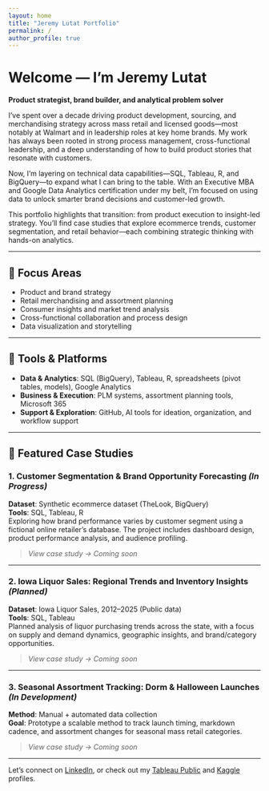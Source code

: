 ```yaml
---
layout: home
title: "Jeremy Lutat Portfolio"
permalink: /
author_profile: true
---
```


# Welcome — I’m Jeremy Lutat  
**Product strategist, brand builder, and analytical problem solver**

I’ve spent over a decade driving product development, sourcing, and merchandising strategy across mass retail and licensed goods—most notably at Walmart and in leadership roles at key home brands. My work has always been rooted in strong process management, cross-functional leadership, and a deep understanding of how to build product stories that resonate with customers.

Now, I’m layering on technical data capabilities—SQL, Tableau, R, and BigQuery—to expand what I can bring to the table. With an Executive MBA and Google Data Analytics certification under my belt, I’m focused on using data to unlock smarter brand decisions and customer-led growth.

This portfolio highlights that transition: from product execution to insight-led strategy. You’ll find case studies that explore ecommerce trends, customer segmentation, and retail behavior—each combining strategic thinking with hands-on analytics.

---

## 🧭 Focus Areas
- Product and brand strategy  
- Retail merchandising and assortment planning  
- Consumer insights and market trend analysis  
- Cross-functional collaboration and process design  
- Data visualization and storytelling  

---

## 🧰 Tools & Platforms
- **Data & Analytics**: SQL (BigQuery), Tableau, R, spreadsheets (pivot tables, models), Google Analytics  
- **Business & Execution**: PLM systems, assortment planning tools, Microsoft 365  
- **Support & Exploration**: GitHub, AI tools for ideation, organization, and workflow support

---

## 📂 Featured Case Studies

### 1. **Customer Segmentation & Brand Opportunity Forecasting** *(In Progress)*  
**Dataset**: Synthetic ecommerce dataset (TheLook, BigQuery)  
**Tools**: SQL, Tableau, R  
Exploring how brand performance varies by customer segment using a fictional online retailer’s database. The project includes dashboard design, product performance analysis, and audience profiling.

> _View case study → Coming soon_

---

### 2. **Iowa Liquor Sales: Regional Trends and Inventory Insights** *(Planned)*  
**Dataset**: Iowa Liquor Sales, 2012–2025 (Public data)  
**Tools**: SQL, Tableau  
Planned analysis of liquor purchasing trends across the state, with a focus on supply and demand dynamics, geographic insights, and brand/category opportunities.

> _View case study → Coming soon_

---

### 3. **Seasonal Assortment Tracking: Dorm & Halloween Launches** *(In Development)*  
**Method**: Manual + automated data collection  
**Goal**: Prototype a scalable method to track launch timing, markdown cadence, and assortment changes for seasonal mass retail categories.

> _View case study → Coming soon_

---

Let’s connect on [LinkedIn](https://www.linkedin.com/in/jeremylutat), or check out my [Tableau Public](https://public.tableau.com/app/profile/jeremylutat) and [Kaggle](https://www.kaggle.com/jeremylutat) profiles.

